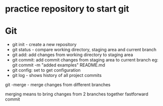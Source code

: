 # practice repository to start git

# Git

- git init - create a new repository
- git status - compare working directory, staging area and current branch
- git add: add changes from working directory to staging area
- git commit: add commit changes from staging area to current branch
eg: git commit -m "added examples" README.md
- git config: set to get configuration
- git log - shows history of all project commits

git -merge - merge changes from different branches

merging means to bring changes from 2 branches together
fastforward commit